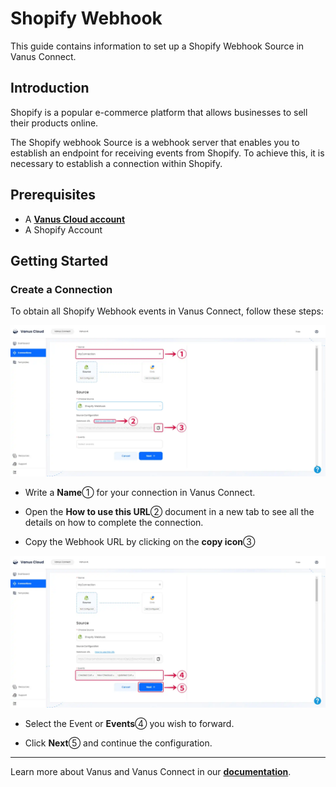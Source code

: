 # Shopify Webhook

This guide contains information to set up a Shopify Webhook Source in Vanus Connect.

## Introduction

Shopify is a popular e-commerce platform that allows businesses to sell their products online.

The Shopify webhook Source is a webhook server that enables you to establish an endpoint for receiving events from Shopify. To achieve this, it is necessary to establish a connection within Shopify.

## Prerequisites

- A [**Vanus Cloud account**](https://cloud.vanus.ai)
- A Shopify Account

## Getting Started

### Create a Connection

To obtain all Shopify Webhook events in Vanus Connect, follow these steps:

![shopify-webhook-source-1](images/shopify-webhook-source-1.webp)

- Write a **Name**① for your connection in Vanus Connect.

- Open the **How to use this URL**② document in a new tab to see all the details on how to complete the connection.

- Copy the Webhook URL by clicking on the **copy icon**③

![shopify-webhook-source-2](images/shopify-webhook-source-2.webp)

- Select the Event or **Events**④ you wish to forward.

- Click **Next**⑤ and continue the configuration.

---

Learn more about Vanus and Vanus Connect in our [**documentation**](https://docs.vanus.ai).
